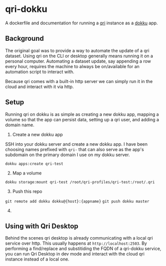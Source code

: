 # qri-dokku

A dockerfile and documentation for running a [qri](https://qri.io) instance as a [dokku](http://dokku.viewdocs.io/dokku/) app.

## Background

The original goal was to provide a way to automate the update of a qri dataset.  Using qri on the CLI or desktop generally means running it on a personal computer.  Automating a dataset update, say appending a row every hour, requires the machine to always be on/available for an automation script to interact with.

Because qri comes with a built-in http server we can simply run it in the cloud and interact with it via http.  

## Setup

Running qri on dokku is as simple as creating a new dokku app, mapping a volume so that the app can persist data, setting up a qri user, and adding a domain name.

1. Create a new dokku app

SSH into your dokku server and create a new dokku app.  I have been choosing names prefixed with `qri-` that can also serve as the app's subdomain on the primary domain I use on my dokku server.  

`dokku apps:create qri-test`

2. Map a volume

`dokku storage:mount qri-test /root/qri-profiles/qri-test:/root/.qri`

3. Push this repo

`git remote add dokku dokku@{host}:{appname}`
`git push dokku master`

4.




## Using with Qri Desktop

Behind the scenes qri desktop is already communicating with a local qri service over http.  This usually happens at `http://localhost:2503`.  By performing a find/replace and substitiding the FQDN of a qri-dokku service, you can run Qri Desktop in dev mode and interact with the cloud qri instance instead of a local one.
